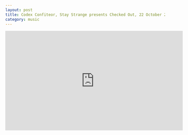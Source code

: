 ```yaml
---
layout: post
title: Codex Confiteor, Stay Strange presents Checked Out, 22 October 2018
category: music
---
```

<iframe width="560" height="315" src="https://www.youtube.com/embed/BV9WSk021og" frameborder="0" allow="accelerometer; autoplay; clipboard-write; encrypted-media; gyroscope; picture-in-picture" allowfullscreen></iframe>